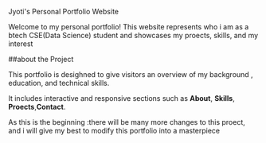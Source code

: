 Jyoti's Personal Portfolio Website


Welcome to my personal portfolio!
This website represents who i am as a btech CSE(Data Science) student and showcases my proects, skills, and my interest


##about the Project


This portfolio is desighned to give visitors an overview of my background , education, and technical skills.

It includes interactive and responsive sections such as **About**, **Skills**, **Proects**,**Contact**.

As this is the beginning :there will be many more changes to this proect, and i will give my best to modify this portfolio into a masterpiece
